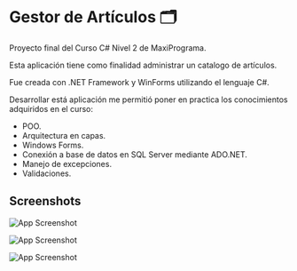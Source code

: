 
# Gestor de Artículos 🗂️

Proyecto final del Curso C# Nivel 2 de MaxiPrograma.

Esta aplicación tiene como finalidad administrar un catalogo de artículos.

Fue creada con .NET Framework y WinForms utilizando el lenguaje C#.

Desarrollar está aplicación me permitió poner en practica los conocimientos adquiridos en el curso:
- POO.
- Arquitectura en capas.
- Windows Forms.
- Conexión a base de datos en SQL Server mediante ADO.NET.
- Manejo de excepciones.
- Validaciones.

## Screenshots

![App Screenshot](https://i.postimg.cc/j2QxCkRG/gestordearticulos.png)

![App Screenshot](https://i.postimg.cc/xjKMKf8S/gestordearticulos2.png)

![App Screenshot](https://i.postimg.cc/m2mvgGQQ/gestordearticulos3.png)

